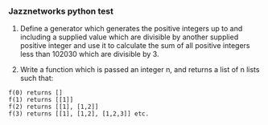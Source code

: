 ### Jazznetworks python test

1. Define a generator which generates the positive integers up to and including a supplied value
which are divisible by another supplied positive integer and use it to calculate the sum of all
positive integers less than 102030 which are divisible by 3.


2. Write a function which is passed an integer n, and returns a list of n lists such that:
```
f(0) returns []
f(1) returns [[1]]
f(2) returns [[1], [1,2]]
f(3) returns [[1], [1,2], [1,2,3]] etc. 
```
